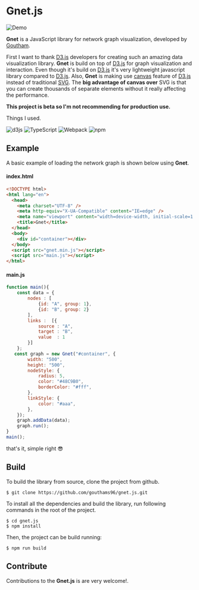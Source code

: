 # Gnet.js

![Demo](https://media.giphy.com/media/mkEFX5z6a1tbFI5fjZ/giphy.gif)

**Gnet** is a JavaScript library for network graph visualization, developed by [Goutham][1].

First I want to thank [D3.js][2] developers for creating such an amazing data visualization library. **Gnet** is build on top of [D3.js][2] for graph visualization and interaction. Even though it's build on [D3.js][2] it's very lightweight javascript library compared to [D3.js][2]. Also, **Gnet** is making use [canvas][3] feature of [D3.js][2] instead of traditional [SVG][4]. The **big advantage of canvas over** SVG is that you can create thousands of separate elements without it really affecting the performance.

**This project is beta so I'm not recommending for production use.**

Things I used.

<p>
<img alt="d3js" src="https://img.shields.io/badge/-D3.js-F9A03C?logo=d3.js&logoColor=white&style=flat-square" />
<img alt="TypeScript" src="https://img.shields.io/badge/-TypeScript-3178C6?logo=typescript&logoColor=white&style=flat-square" />
<img alt="Webpack" src="https://img.shields.io/badge/-Webpack-8DD6F9?logo=webpack&logoColor=white&style=flat-square" /> 
<img alt="npm" src="https://img.shields.io/badge/-npm-CB3837?logo=npm&logoColor=white&style=flat-square" />
</p>

## Example

A basic example of loading the network graph is shown below using **Gnet**.

#### index.html

```html
<!DOCTYPE html>
<html lang="en">
  <head>
    <meta charset="UTF-8" />
    <meta http-equiv="X-UA-Compatible" content="IE=edge" />
    <meta name="viewport" content="width=device-width, initial-scale=1.0" />
    <title>Gnet</title>
  </head>
  <body>
    <div id="container"></div>
  </body>
  <script src="gnet.min.js"></script>
  <script src="main.js"></script>
</html>
```

#### main.js

```JavaScript
function main(){
    const data = {
        nodes : [
            {id: "A", group: 1},
            {id: "B", group: 2}
        ],
        links :  [{
            source : "A",
            target : "B",
            value  : 1
        }]
    };
   const graph = new Gnet("#container", {
        width: "500",
        height: "500",
        nodeStyle: {
            radius: 5,
            color: "#48C9B0",
            borderColor: "#fff",
        },
        linkStyle: {
            color: "#aaa",
        },
    });
    graph.addData(data);
    graph.run();
}
main();

```

that's it, simple right :sunglasses:

## Build

To build the library from source, clone the project from github.

```
$ git clone https://github.com/gouthams96/gnet.js.git
```

To install all the dependencies and build the library, run following commands in the root of the project.

```
$ cd gnet.js
$ npm install
```

Then, the project can be build running:

```
$ npm run build
```

## Contribute

Contributions to the **Gnet.js** is are very welcome!.

[1]: https://github.com/gouthams96
[2]: https://d3js.org/
[3]: https://developer.mozilla.org/en-US/docs/Web/API/Canvas_API
[4]: https://developer.mozilla.org/en-US/docs/Web/SVG/Element/svg
